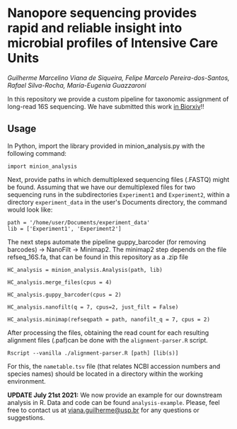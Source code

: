 # Nanopore sequencing provides rapid and reliable insight into microbial profiles of Intensive Care Units
_Guilherme Marcelino Viana de Siqueira, Felipe Marcelo Pereira-dos-Santos, Rafael Silva-Rocha, María-Eugenia Guazzaroni_

In this repository we provide a custom pipeline for taxonomic assignment of long-read 16S sequencing. We have submitted this work [in Biorxiv](https://www.biorxiv.org/content/10.1101/2021.05.14.444165v1)!!

## Usage

In Python, import the library provided in minion_analysis.py with the following command:

`import minion_analysis`

Next, provide paths in which demultiplexed sequencing files (.FASTQ) might be found. Assuming that we have our demultiplexed files for two sequencing runs in the subdirectories `Experiment1` and `Experiment2`, within a directory `experiment_data` in the user's Documents directory, the command would look like:
```
path = '/home/user/Documents/experiment_data'
lib = ['Experiment1', 'Experiment2']
```
The next steps automate the pipeline guppy_barcoder (for removing barcodes) -> NanoFilt -> Minimap2. The minimap2 step depends on the file refseq_16S.fa, that can be found in this repository as a .zip file

```
HC_analysis = minion_analysis.Analysis(path, lib)

HC_analysis.merge_files(cpus = 4)

HC_analysis.guppy_barcoder(cpus = 2)

HC_analysis.nanofilt(q = 7, cpus=2, just_filt = False)

HC_analysis.minimap(refseqpath = path, nanofilt_q = 7, cpus = 2)
```

After processing the files, obtaining the read count for each resulting alignment files (.paf)can be done with the `alignment-parser.R` script.

``Rscript --vanilla ./alignment-parser.R [path] [lib(s)]``

For this, the `nametable.tsv` file (that relates NCBI accession numbers and species names)  should be located in a directory within the working environment.


**UPDATE July 21st 2021:** We now provide an example for our downstream analysis in R. Data and code can be found `analysis-example`. Please, feel free to contact us at viana.guilherme@usp.br for any questions or suggestions.
